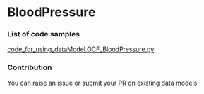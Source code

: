# BloodPressure

### List of code samples 

<!-- 50-List of code -->

<!-- [code entry](link) -->
[code_for_using_dataModel.OCF_BloodPressure.py](https://github.com/smart-data-models/dataModel.OCF/blob/master/BloodPressure/code/code_for_using_dataModel.OCF_BloodPressure.py)


<!-- /50-List of code -->

### Contribution
You can raise an [issue](https://github.com/smart-data-models/dataModel.OCF/issues) or submit your [PR](https://github.com/smart-data-models/dataModel.OCF/pulls) on existing data models
